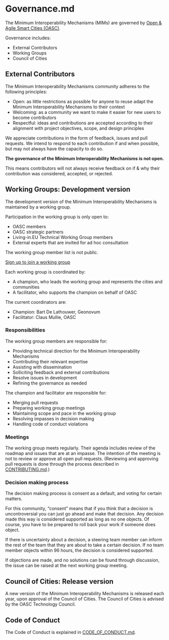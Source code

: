 <!--
# SPDX-License-Identifier: CC0-1.0
# SPDX-FileCopyrightText: Authors
-->

# Governance.md

The Minimum Interoperability Mechanisms (MIMs) are governed by [Open & Agile Smart Cities (OASC)](https://oascities.org/about/).

Governance includes:
- External Contributors
- Working Groups
- Council of Cities

## External Contributors

The Minimum Interoperability Mechanisms community adheres to the following principles:
* Open: as little restrictions as possible for anyone to reuse adapt the Minimum Interoperability Mechanisms to their context
* Welcoming: as a community we want to make it easier for new users to become contributors
* Respectful: ideas and contributions are accepted according to their alignment with project objectives, scope, and design principles

We appreciate contributions in the form of feedback, issues and pull requests.
We intend to respond to each contribution if and when possible, but may not always have the capacity to do so.

**The governance of the Minimum Interoperability Mechanisms is not open.**

This means contributors will not always receive feedback on if & why their contribution was considered, accepted, or rejected.

## Working Groups: Development version

The development version of the Minimum Interoperability Mechanisms is maintained by a working group.

Participation in the working group is only open to:
* OASC members 
* OASC strategic partners
* Living-in.EU Technical Working Group members
* External experts that are invited for ad hoc consultation

The working group member list is not public.

[Sign up to join a working group](https://forms.gle/EWyN9b4xWEmkNSMo8)

Each working group is coordinated by:
* A champion, who leads the working group and represents the cities and communities
* A facilitator, who supports the champion on behalf of OASC

The current coordinators are:
* Champion: Bart De Lathouwer, Geonovum
* Facilitator: Claus Mullie, OASC

### Responsibilities

The working group members are responsible for:

- Providing technical direction for the Minimum Interoperability Mechanisms
- Contributing their relevant expertise
- Assisting with dissemination 
- Solliciting feedback and external contributions 
- Resolve issues in development
- Refining the governance as needed

The champion and facilitator are responsible for:

* Merging pull requests
* Preparing working group meetings
* Maintaining scope and pace in the working group
* Resolving impasses in decision making
* Handling code of conduct violations

### Meetings

The working group meets regularly.
Their agenda includes review of the roadmap and issues that are at an impasse.
The intention of the meeting is not to review or approve all open pull requests.
(Reviewing and approving pull requests is done through the process described in [CONTRIBUTING.md](CONTRIBUTING.md).)

### Decision making process

The decision making process is consent as a default, and voting for certain matters.

For this community, “consent” means that if you think that a decision is uncontroversial you can just go ahead and make that decision.
Any decision made this way is considered supported as long as no one objects.
Of course, you have to be prepared to roll back your work if someone does object.

If there is uncertainty about a decision, a steering team member can inform the rest of the team that they are about to take a certain decision.
If no team member objects within 96 hours, the decision is considered supported.

If objections are made, and no solutions can be found through discussion, the issue can be raised at the next working group meeting.

## Council of Cities: Release version  

A new version of the Minimum Interoperability Mechanisms is released each year, upon approval of the Council of Cities.
The Council of Cities is advised by the OASC Technology Council.

## Code of Conduct

The Code of Conduct is explained in [CODE_OF_CONDUCT.md](CODE_OF_CONDUCT.md).